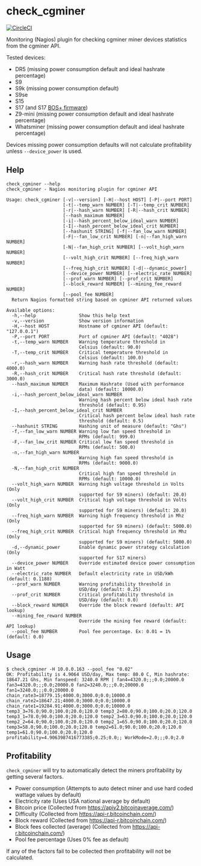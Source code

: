 # check_cgminer

[![CircleCI](https://circleci.com/gh/dmp1ce/check_cgminer.svg?style=svg)](https://circleci.com/gh/dmp1ce/check_cgminer)

Monitoring (Nagios) plugin for checking cgminer miner devices statistics from the cgminer API.

Tested devices:

- DR5 (missing power consumption default and ideal hashrate percentage)
- S9
- S9k (missing power consumption default)
- S9se
- S15
- S17 (and S17 [BOS+ firmware](https://docs.braiins.com/os/20.09/plus-en/index.html#))
- Z9-mini (missing power consumption default and ideal hashrate percentage)
- Whatsminer (missing power consumption default and ideal hashrate percentage)

Devices missing power consumption defaults will not calculate profitability unless `--device_power` is used.

## Help

```
check_cgminer --help
check_cgminer - Nagios monitoring plugin for cgminer API

Usage: check_cgminer [-v|--version] [-H|--host HOST] [-P|--port PORT]
                     [-t|--temp_warn NUMBER] [-T|--temp_crit NUMBER]
                     [-r|--hash_warn NUMBER] [-R|--hash_crit NUMBER]
                     [--hash_maximum NUMBER]
                     [-i|--hash_percent_below_ideal_warn NUMBER]
                     [-I|--hash_percent_below_ideal_crit NUMBER]
                     [--hashunit STRING] [-f|--fan_low_warn NUMBER]
                     [-F|--fan_low_crit NUMBER] [-n|--fan_high_warn NUMBER]
                     [-N|--fan_high_crit NUMBER] [--volt_high_warn NUMBER]
                     [--volt_high_crit NUMBER] [--freq_high_warn NUMBER]
                     [--freq_high_crit NUMBER] [-d|--dynamic_power]
                     [--device_power NUMBER] [--electric_rate NUMBER]
                     [--prof_warn NUMBER] [--prof_crit NUMBER]
                     [--block_reward NUMBER] [--mining_fee_reward NUMBER]
                     [--pool_fee NUMBER]
  Return Nagios formatted string based on cgminer API returned values

Available options:
  -h,--help                Show this help text
  -v,--version             Show version information
  -H,--host HOST           Hostname of cgminer API (default: "127.0.0.1")
  -P,--port PORT           Port of cgminer API (default: "4028")
  -t,--temp_warn NUMBER    Warning temperature threshold in
                           Celsius (default: 90.0)
  -T,--temp_crit NUMBER    Critical temperature threshold in
                           Celsius (default: 100.0)
  -r,--hash_warn NUMBER    Warning hash rate threshold (default: 4000.0)
  -R,--hash_crit NUMBER    Critical hash rate threshold (default: 3000.0)
  --hash_maximum NUMBER    Maximum Hashrate (Used with performance
                           data) (default: 10000.0)
  -i,--hash_percent_below_ideal_warn NUMBER
                           Warning hash percent below ideal hash rate
                           threshold (default: 0.95)
  -I,--hash_percent_below_ideal_crit NUMBER
                           Critical hash percent below ideal hash rate
                           threshold (default: 0.5)
  --hashunit STRING        Hashing unit of measure (default: "Ghs")
  -f,--fan_low_warn NUMBER Warning low fan speed threshold in
                           RPMs (default: 999.0)
  -F,--fan_low_crit NUMBER Critical low fan speed threshold in
                           RPMs (default: 500.0)
  -n,--fan_high_warn NUMBER
                           Warning high fan speed threshold in
                           RPMs (default: 9000.0)
  -N,--fan_high_crit NUMBER
                           Critical high fan speed threshold in
                           RPMs (default: 10000.0)
  --volt_high_warn NUMBER  Warning high voltage threshold in Volts (Only
                           supported for S9 miners) (default: 20.0)
  --volt_high_crit NUMBER  Critical high voltage threshold in Volts (Only
                           supported for S9 miners) (default: 20.0)
  --freq_high_warn NUMBER  Warning high frequency threshold in Mhz (Only
                           supported for S9 miners) (default: 5000.0)
  --freq_high_crit NUMBER  Critical high frequency threshold in Mhz (Only
                           supported for S9 miners) (default: 5000.0)
  -d,--dynamic_power       Enable dynamic power strategy calculation (Only
                           supported for S17 miners)
  --device_power NUMBER    Override estimated device power consumption in Watt
  --electric_rate NUMBER   Default electricity rate in USD/kWh (default: 0.1188)
  --prof_warn NUMBER       Warning profitability threshold in
                           USD/day (default: 0.25)
  --prof_crit NUMBER       Critical profitability threshold in
                           USD/day (default: 0.0)
  --block_reward NUMBER    Override the block reward (default: API lookup)
  --mining_fee_reward NUMBER
                           Override the mining fee reward (default: API lookup)
  --pool_fee NUMBER        Pool fee percentage. Ex: 0.01 = 1% (default: 0.0)
```

## Usage

```
$ check_cgminer -H 10.0.0.163 --pool_fee "0.02"
OK: Profitability is 4.9064 USD/day, Max temp: 80.0 C, Min hashrate: 18647.21 Ghs, Min fanspeed: 3240.0 RPM | fan4=4320.0;;;0.0;20000.0 fan3=4320.0;;;0.0;20000.0 fan2=3240.0;;;0.0;20000.0 fan1=3240.0;;;0.0;20000.0 chain_rate3=18779.15;4000.0;3000.0;0.0;10000.0 chain_rate2=18647.21;4000.0;3000.0;0.0;10000.0 chain_rate1=19284.91;4000.0;3000.0;0.0;10000.0 temp3_3=76.0;90.0;100.0;20.0;120.0 temp3_2=80.0;90.0;100.0;20.0;120.0 temp3_1=78.0;90.0;100.0;20.0;120.0 temp2_3=63.0;90.0;100.0;20.0;120.0 temp2_2=64.0;90.0;100.0;20.0;120.0 temp2_1=65.0;90.0;100.0;20.0;120.0 temp3=58.0;90.0;100.0;20.0;120.0 temp2=61.0;90.0;100.0;20.0;120.0 temp1=61.0;90.0;100.0;20.0;120.0 profitability=4.9063987416773385;0.25;0.0;; WorkMode=2.0;;;0.0;2.0
```

## Profitability

`check_cgminer` will try to automatically detect the miners profitability by getting several factors.

- Power consumption (Attempts to auto detect miner and use hard coded wattage values by default)
- Electricity rate (Uses USA national average by default)
- Bitcoin price (Collected from https://apiv2.bitcoinaverage.com/)
- Difficulty (Collected from https://api-r.bitcoinchain.com/)
- Block reward (Collected from https://api-r.bitcoinchain.com/)
- Block fees collected (average) (Collected from https://api-r.bitcoinchain.com/)
- Pool fee percentage (Uses 0% fee as default)

If any of the factors fail to be collected then profitability will not be calculated.
